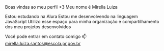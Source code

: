 Boas vindas ao meu perfil <3
Meu nome é Mirella Luiza 

Estou estudando na Alura
Estou me desenvolvendo na linguagem JavaScript
Utilizo esse espaço para minha organização e compartilhamento dos meu projetos desenvolvidos

Você pode entrar em contato comigo 📫
mirella.luiza.santos@escola.pr.gov.br

